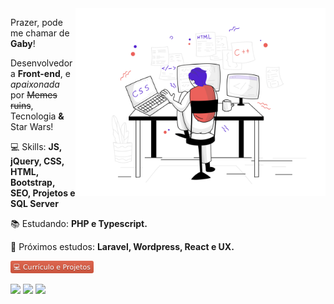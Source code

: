 <img src="image.png" min-width="400px" max-width="400px" width="400px" align="right" alt="iuricode - image">

<p align="left">
  Prazer, pode me chamar de <strong>Gaby</strong>! <br>
</p>

<p>
  Desenvolvedora <strong>Front-end</strong>, e <em>apaixonada</em> por <strike>Memes ruins</strike>, Tecnologia <strong>&</strong> Star Wars!
</p>

<p align="left">
  💻 Skills: <strong>JS, jQuery, CSS, HTML, Bootstrap, SEO, Projetos e SQL Server</strong>
</p>

<p align="left">
  📚 Estudando: <strong>PHP e Typescript.</strong>
</p>

<p align="left">
  📌 Próximos estudos: <strong>Laravel, Wordpress, React e UX.</strong>
</p>

<p align="left">

<a href="http://gabrielaribeiro.info/curriculo/" target="_blank" alt="Facebook">
<svg xmlns="http://www.w3.org/2000/svg" xmlns:xlink="http://www.w3.org/1999/xlink" width="133" height="20" role="img" aria-label="💻 Currículo e Projetos"><title>💻 Currículo e Projetos</title><linearGradient id="s" x2="0" y2="100%"><stop offset="0" stop-color="#bbb" stop-opacity=".1"/><stop offset="1" stop-opacity=".1"/></linearGradient><clipPath id="r"><rect width="133" height="20" rx="3" fill="#fff"/></clipPath><g clip-path="url(#r)"><rect width="0" height="20" fill="#e05d44"/><rect x="0" width="133" height="20" fill="#e05d44"/><rect width="133" height="20" fill="url(#s)"/></g><g fill="#fff" text-anchor="middle" font-family="Verdana,Geneva,DejaVu Sans,sans-serif" text-rendering="geometricPrecision" font-size="110"><text aria-hidden="true" x="665" y="150" fill="#010101" fill-opacity=".3" transform="scale(.1)" textLength="1230">💻 Currículo e Projetos</text><text x="665" y="140" transform="scale(.1)" fill="#fff" textLength="1230">💻 Currículo e Projetos</text></g></svg></a>
</p>

<a href="https://www.linkedin.com/in/gabriela-rneves" target="_blank" alt="Linkedin">
<img src="https://img.shields.io/badge/-Linkedin-blue?style=flat-square&logo=Linkedin&logoColor=white&link=https://www.linkedin.com/in/gabriela-rneves" /></a>

<a href="mailto:gabriela.rneves@outlook.com" target="_blank" alt="gabriela.rneves@outlook.com">
<img src="https://img.shields.io/badge/-Outlook-0f377f?style=flat-square&labelColor=0f377f&logo=microsoft-outlook&logoColor=white&link=gabriela.rneves@outlook.com" /></a>

<a href="https://www.facebook.com/gabriela.ribeironeves/" target="_blank" alt="Facebook">
<img src="https://img.shields.io/badge/-Facebook-4169E1?style=flat-square&labelColor=4169E1&logo=facebook&logoColor=white&link=https://www.facebook.com/gabriela.ribeironeves/"/></a>
</p>
